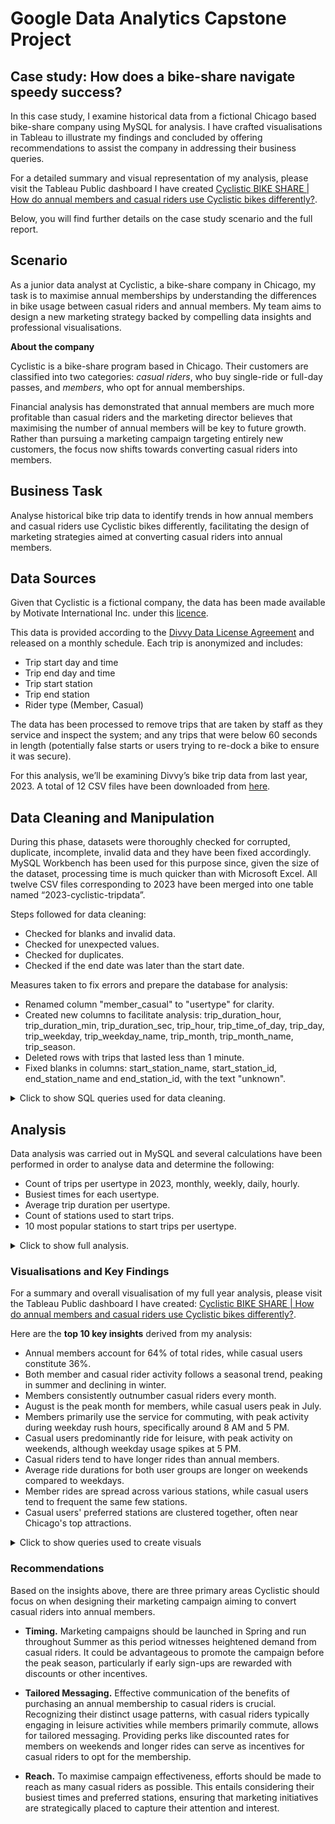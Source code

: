# Google Data Analytics Capstone Project
## Case study: How does a bike-share navigate speedy success? 

In this case study, I examine historical data from a fictional Chicago based bike-share company using MySQL for analysis. I have crafted visualisations in Tableau to illustrate my findings and concluded by offering recommendations to assist the company in addressing their business queries.

For a detailed summary and visual representation of my analysis, please visit the Tableau Public dashboard I have created [Cyclistic BIKE SHARE | How do annual members and casual riders use Cyclistic bikes differently?](https://public.tableau.com/views/CyclisticBIKESHAREHowdoannualmembersandcasualridersuseCyclisticbikesdifferently/Dashboard?:language=en-GB&:sid=&:display_count=n&:origin=viz_share_link).

Below, you will find further details on the case study scenario and the full report.

## Scenario
As a junior data analyst at Cyclistic, a bike-share company in Chicago, my task is to maximise annual memberships by understanding the differences in bike usage between casual riders and annual members. My team aims to design a new marketing strategy backed by compelling data insights and professional visualisations. 
					
**About the company**

Cyclistic is a bike-share program based in Chicago. Their customers are classified into two categories: *casual riders*, who buy single-ride or full-day passes, and *members*, who opt for annual memberships.
 								
Financial analysis has demonstrated that annual members are much more profitable than casual riders and the marketing director believes that maximising the number of annual members will be key to future growth. Rather than pursuing a marketing campaign targeting entirely new customers, the focus now shifts towards converting casual riders into members.

## Business Task	
Analyse historical bike trip data to identify trends in how annual members and casual riders use Cyclistic bikes differently, facilitating the design of marketing strategies aimed at converting casual riders into annual members.

## Data Sources
Given that Cyclistic is a fictional company, the data has been made available by Motivate International Inc. under this [licence](https://divvybikes.com/data-license-agreement).

This data is provided according to the [Divvy Data License Agreement](https://divvybikes.com/data-license-agreement) and released on a monthly schedule. Each trip is anonymized and includes:
+ Trip start day and time
+ Trip end day and time
+ Trip start station
+ Trip end station
+ Rider type (Member, Casual)

The data has been processed to remove trips that are taken by staff as they service and inspect the system; and any trips that were below 60 seconds in length (potentially false starts or users trying to re-dock a bike to ensure it was secure).

For this analysis, we’ll be examining Divvy’s bike trip data from last year, 2023. A total of 12 CSV files have been downloaded from [here](https://divvy-tripdata.s3.amazonaws.com/index.html). 

## Data Cleaning and Manipulation 
During this phase, datasets were thoroughly checked for corrupted, duplicate, incomplete, invalid data and they have been fixed accordingly.
MySQL Workbench has been used for this purpose since, given the size of the dataset, processing time is much quicker than with Microsoft Excel. All twelve CSV files corresponding to 2023 have been merged into one table named “2023-cyclistic-tripdata”.

Steps followed for data cleaning:
+ Checked for blanks and invalid data.
+ Checked for unexpected values.
+ Checked for duplicates.
+ Checked if the end date was later than the start date. 

Measures taken to fix errors and prepare the database for analysis:
+ Renamed column "member_casual" to "usertype" for clarity.
+ Created new columns to facilitate analysis: trip_duration_hour, trip_duration_min, trip_duration_sec, trip_hour, trip_time_of_day, trip_day, trip_weekday, trip_weekday_name, trip_month, trip_month_name, trip_season.
+ Deleted rows with trips that lasted less than 1 minute.
+ Fixed blanks in columns: start_station_name, start_station_id, end_station_name and end_station_id, with the text "unknown". 

<details>
  <summary>Click to show SQL queries used for data cleaning.</summary>

```tsql

-- DATA CLEANING & MANIPULATION

-- Creating a copy of the table before editing.
CREATE TABLE copy_2023_cyclistic_tripdata
SELECT *
FROM case_study_v2.`2023-cyclistic-tripdata`;


-- Renaming columns for clarity.
ALTER TABLE `case_study_v2`.`2023-cyclistic-tripdata`
CHANGE COLUMN `member_casual` `usertype` TEXT NULL DEFAULT NULL,
RENAME TO  `case_study_v2`.`2023-cyclistic-tripdata`;


-- Checking for unexpected values.
SELECT DISTINCT
   rideable_type,
   usertype
FROM case_study_v2.`2023-cyclistic-tripdata`;
# Result: 5 row(s) returned


-- Checking for null values.
SELECT
   started_at,
   ended_at,
   ride_id
FROM case_study_v2.`2023-cyclistic-tripdata`
WHERE started_at IS NULL
   OR ended_at IS NULL
   OR ride_id IS NULL;
# Result: 0 row(s) returned


-- Checking for duplicates.
SELECT
COUNT(ride_id)
FROM case_study_v2.`2023-cyclistic-tripdata`;
# Result: 6150470


SELECT
COUNT(DISTINCT ride_id)
FROM case_study_v2.`2023-cyclistic-tripdata`;
# Result: 5712887


-- Identifying duplicates.
SELECT
   ride_id,
   started_at,
   ended_at,
   COUNT(*) AS duplicate_count
FROM case_study_v2.`2023-cyclistic-tripdata`
GROUP BY ride_id, started_at, ended_at
HAVING COUNT(*) > 1
LIMIT 999999;
# Result: 437583 row(s) returned


ALTER TABLE case_study_v2.`2023-cyclistic-tripdata`
ADD COLUMN ID INT AUTO_INCREMENT PRIMARY KEY;


-- Deleting duplicate rows based on ride_id.
DELETE case_study_v2.`2023-cyclistic-tripdata`
FROM case_study_v2.`2023-cyclistic-tripdata`
LEFT JOIN (
   SELECT MIN(ID) AS ID
   FROM case_study_v2.`2023-cyclistic-tripdata`
   GROUP BY ride_id
) AS keep_rows ON case_study_v2.`2023-cyclistic-tripdata`.ID = keep_rows.ID
WHERE keep_rows.ID IS NULL;
# Result: 437583 row(s) affected


-- Validating there are no duplicates.
SELECT
   ride_id,
   started_at,
   ended_at,
   COUNT(*) AS duplicate_count
FROM case_study_v2.`2023-cyclistic-tripdata`
GROUP BY ride_id, started_at, ended_at
HAVING COUNT(*) > 1
LIMIT 999999;
# Result: 0 row(s) returned


-- Creating new columns to facilitate analysis.


ALTER TABLE case_study_v2.`2023-cyclistic-tripdata` -- Calculating trip duration
ADD COLUMN trip_duration_hour INT,
ADD COLUMN trip_duration_min INT,
ADD COLUMN trip_duration_sec INT;


UPDATE case_study_v2.`2023-cyclistic-tripdata`
SET trip_duration_hour = TIMESTAMPDIFF(HOUR,started_at, ended_at),
   trip_duration_min = TIMESTAMPDIFF(MINUTE,started_at, ended_at),
   trip_duration_sec = TIMESTAMPDIFF(SECOND,started_at, ended_at);
# 5712887 row(s) affected Rows matched: 5712887  Changed: 5712887  Warnings: 0


ALTER TABLE case_study_v2.`2023-cyclistic-tripdata` -- Extracting the hour, time of day, day, weekday, month, year from started_at
ADD COLUMN trip_hour INT,
ADD COLUMN trip_time_of_day TEXT,
ADD COLUMN trip_day INT,
ADD COLUMN trip_weekday INT,
ADD COLUMN trip_weekday_name TEXT,
ADD COLUMN trip_month INT,
ADD COLUMN trip_month_name TEXT,
ADD COLUMN trip_season TEXT;


UPDATE case_study_v2.`2023-cyclistic-tripdata`
SET trip_hour = HOUR(started_at),
   trip_time_of_day = CASE
   WHEN HOUR(started_at) BETWEEN 6 and 11 THEN "Morning"
   WHEN HOUR(started_at) BETWEEN 12 and 16 THEN "Afternoon"
   WHEN HOUR(started_at) BETWEEN 17 and 20 THEN "Evening"
   ELSE "Night"
   END,
   trip_day = DAY(started_at),
   trip_weekday = WEEKDAY(started_at), -- 0 for Monday
   trip_weekday_name = DAYNAME(started_at),
   trip_month = MONTH(started_at),
   trip_month_name = MONTHNAME(started_at),
   trip_season = CASE
   WHEN started_at BETWEEN '2023-03-21 00:00:00' AND '2023-06-20 23:59:59' THEN "Spring"
   WHEN started_at BETWEEN '2023-06-21 00:00:00' AND '2023-09-20 23:59:59' THEN "Summer"
   WHEN started_at BETWEEN '2023-09-21 00:00:00' AND '2023-12-20 23:59:59' THEN "Autumn"
   ELSE "Winter"
   END;
# 5712887 row(s) affected Rows matched: 5712887  Changed: 5712887  Warnings: 0


-- Replacing empty cells with the text "unknown" on those cases where station name or station id are missing.
SELECT
COUNT(ID)
FROM case_study_v2.`2023-cyclistic-tripdata`
WHERE start_station_name = "" OR start_station_id = "";
# Result: 875848


UPDATE case_study_v2.`2023-cyclistic-tripdata`
SET start_station_name = "unknown"
WHERE start_station_name = "";
# Result: 875716 row(s) affected Rows matched: 875716  Changed: 875716  Warnings: 0


UPDATE case_study_v2.`2023-cyclistic-tripdata`
SET start_station_id = "unknown"
WHERE start_station_id = "";
# Result: 875848 row(s) affected Rows matched: 875848  Changed: 875848  Warnings: 0


SELECT
COUNT(ID)
FROM case_study_v2.`2023-cyclistic-tripdata`
WHERE end_station_name = "" OR end_station_id = "";
# Result: 922469


UPDATE case_study_v2.`2023-cyclistic-tripdata`
SET end_station_name = "unknown"
WHERE end_station_name = "";
# Result: 922328 row(s) affected Rows matched: 922328  Changed: 922328  Warnings: 0


UPDATE case_study_v2.`2023-cyclistic-tripdata`
SET end_station_id = "unknown"
WHERE end_station_id = "";
# Result: 922469 row(s) affected Rows matched: 922469  Changed: 922469  Warnings: 0


-- Deleting rows with trips that lasted less than 1 minute.
SELECT
COUNT(ID)
FROM case_study_v2.`2023-cyclistic-tripdata`
WHERE trip_duration_min < 1;
# Result: 149614


DELETE FROM case_study_v2.`2023-cyclistic-tripdata`
WHERE trip_duration_min < 1;
# Result: 149614 row(s) affected


-- Checking if end dates are later than start dates.
SELECT
*
FROM case_study_v2.`2023-cyclistic-tripdata`
WHERE ended_at <= started_at;
# Result: 0 row(s) returned
```
</details>

## Analysis
Data analysis was carried out in MySQL and several calculations have been performed in order to analyse data and determine the following: 
+ Count of trips per usertype in 2023, monthly, weekly, daily, hourly.
+ Busiest times for each usertype.
+ Average trip duration per usertype.
+ Count of stations used to start trips.
+ 10 most popular stations to start trips per usertype.
  
<details>
  <summary>Click to show full analysis.</summary>

When examining bike trips taken in 2023, we can see that members are notably more active users compared to casual riders, constituting over 64% of the total trips.

![total trips count](Images/01_total_trips_count.jpeg)

<details>
<summary>Show SQL query</summary>
	
```tsql
-- Calculating the total number of trips in 2023 per usertype
SELECT 
    total_trips,
    total_member_trips,
    total_casual_trips,
    ROUND(total_member_trips/total_trips,2)*100 AS member_percentage,
    ROUND(total_casual_trips/total_trips,2)*100 AS casual_percentage
FROM 
	(
	SELECT
	    COUNT(ID) AS total_trips,
            SUM(CASE WHEN usertype = 'member' THEN 1 ELSE 0 END) AS total_member_trips,
            SUM(CASE WHEN usertype = 'casual' THEN 1 ELSE 0 END) AS total_casual_trips
	FROM case_study_v2.`2023-cyclistic-tripdata`) AS trip_count_per_usertype;
```
</details>

First, let’s take a quick look at the busiest times for each usertype and we’ll then delve into each of these.

![members' busiest times](Images/02_member_busiest_times.jpeg)
![casuals' busiest times](Images/03_casual_busiest_times.jpeg)

<details>
<summary>Show SQL query</summary>
	
```tsql
-- Calculating the busiest times for Members
SELECT 
    member AS usertype,
    busiest_month.trip_month_name AS busiest_month,
    busiest_day.trip_weekday_name AS busiest_day,
    busiest_time.trip_time_of_day AS busiest_time,
    busiest_hour.trip_hour AS busiest_hour
FROM
    (SELECT 
        trip_month_name,
        COUNT(*) AS total_trips
    FROM case_study_v2.`2023-cyclistic-tripdata`
    WHERE usertype = "member"
    GROUP BY trip_month_name
    ORDER BY total_trips DESC
    LIMIT 1) AS busiest_month
    
JOIN
    (SELECT 
        trip_weekday_name,
        COUNT(*) AS total_trips
    FROM case_study_v2.`2023-cyclistic-tripdata`
    WHERE usertype = "member"
    GROUP BY trip_weekday_name
    ORDER BY total_trips DESC
    LIMIT 1) AS busiest_day

JOIN
    (SELECT 
        trip_time_of_day,
        COUNT(*) AS total_trips
    FROM case_study_v2.`2023-cyclistic-tripdata`
    WHERE usertype = "member"
    GROUP BY trip_time_of_day
    ORDER BY total_trips DESC
    LIMIT 1) AS busiest_time
    
    JOIN
    (SELECT 
        trip_hour,
        COUNT(*) AS total_trips
    FROM case_study_v2.`2023-cyclistic-tripdata`
    WHERE usertype = "member"
    GROUP BY trip_hour
    ORDER BY total_trips DESC
    LIMIT 1) AS busiest_hour;

-- Calculating the busiest times for Casuals
SELECT 
    casual AS usertype,
    busiest_month.trip_month_name AS busiest_month,
    busiest_day.trip_weekday_name AS busiest_day,
    busiest_time.trip_time_of_day AS busiest_time,
    busiest_hour.trip_hour AS busiest_hour
FROM
    (SELECT 
        trip_month_name,
        COUNT(*) AS total_trips
    FROM case_study_v2.`2023-cyclistic-tripdata`
    WHERE usertype = "casual"
    GROUP BY trip_month_name
    ORDER BY total_trips DESC
    LIMIT 1) AS busiest_month
    
JOIN
    (SELECT 
        trip_weekday_name,
        COUNT(*) AS total_trips
    FROM case_study_v2.`2023-cyclistic-tripdata`
    WHERE usertype = "casual"
    GROUP BY trip_weekday_name
    ORDER BY total_trips DESC
    LIMIT 1) AS busiest_day

JOIN
    (SELECT 
        trip_time_of_day,
        COUNT(*) AS total_trips
    FROM case_study_v2.`2023-cyclistic-tripdata`
    WHERE usertype = "casual"
    GROUP BY trip_time_of_day
    ORDER BY total_trips DESC
    LIMIT 1) AS busiest_time
    
    JOIN
    (SELECT 
        trip_hour,
        COUNT(*) AS total_trips
    FROM case_study_v2.`2023-cyclistic-tripdata`
    WHERE usertype = "casual"
    GROUP BY trip_hour
    ORDER BY total_trips DESC
    LIMIT 1) AS busiest_hour;
```
</details>

When analysing total trips by month, we can see the annual trend persists, with annual members outnumbering casual riders in each month.

Additionally, both user types exhibit seasonal patterns, experiencing peak demand during summer months and a decline in winter. 

![trip count by month](Images/04_month_trip_count.jpg)

<details>
<summary>Show SQL query</summary>
	
```tsql
-- Calculating the total number of trips per usertype per month
SELECT 
    trip_month_name,
    total_trips,
    total_member_trips,
    total_casual_trips
FROM 
	(
	SELECT
	    trip_month_name,
	    COUNT(ID) AS total_trips,
            SUM(CASE WHEN usertype = 'member' THEN 1 ELSE 0 END) AS total_member_trips,
            SUM(CASE WHEN usertype = 'casual' THEN 1 ELSE 0 END) AS total_casual_trips
	FROM case_study_v2.`2023-cyclistic-tripdata` 
	GROUP BY trip_month_name) AS trip_count_per_usertype
GROUP BY trip_month_name
ORDER BY total_trips DESC;

```
</details>

When analysing total trips by day, we can see that members tend to ride more during weekdays, especially on Thursdays, Wednesdays, and Tuesdays, whereas casual bikers prefer Saturdays, Sundays, and Fridays.

![trip count by weekday](Images/05_weekday_trip_count.jpeg)

<details>
<summary>Show SQL query</summary>
	
```tsql
-- Calculating the total number of trips per usertype per weekday
SELECT 
    trip_weekday_name,
    total_trips,
    total_member_trips,
    total_casual_trips
FROM 
	(
	SELECT
	    trip_weekday_name,
	    COUNT(ID) AS total_trips,
            SUM(CASE WHEN usertype = 'member' THEN 1 ELSE 0 END) AS total_member_trips,
            SUM(CASE WHEN usertype = 'casual' THEN 1 ELSE 0 END) AS total_casual_trips
	FROM case_study_v2.`2023-cyclistic-tripdata` 
        GROUP BY trip_weekday_name) AS trip_count_per_usertype
GROUP BY trip_weekday_name
ORDER BY total_trips DESC;
```
</details>

When looking at the time of the day, we can see that members ride consistently throughout the day, including morning, afternoon and evening, while casual bikers predominantly ride in the afternoon.

![trip count by time of day](Images/06_time_of_day_trip_count.jpeg)

<details>
<summary>Show SQL query</summary>
	
```tsql
-- Calculating the total number of trips per usertype per time of day
SELECT 
    trip_time_of_day,
    total_trips,
    total_member_trips,
    total_casual_trips
FROM 
	(
	SELECT
	    trip_time_of_day,
	    COUNT(ID) AS total_trips,
            SUM(CASE WHEN usertype = 'member' THEN 1 ELSE 0 END) AS total_member_trips,
            SUM(CASE WHEN usertype = 'casual' THEN 1 ELSE 0 END) AS total_casual_trips
	FROM case_study_v2.`2023-cyclistic-tripdata` 
        GROUP BY trip_time_of_day) AS trip_count_per_usertype
GROUP BY trip_time_of_day
ORDER BY total_trips DESC;
```
</details>

If we take a closer look and analyse the number of trips per hour, we can see that members’ bike usage is most frequent between 4 PM and 6 PM, as well as around 8 AM, correlating with typical working hours. Conversely, casual riders' activity peaks between 3 PM and 6 PM, suggesting a preference for leisurely rides during these hours.

![trip count by hour](Images/07_hour_trip_count.jpeg)

<details>
<summary>Show SQL query</summary>
	
```tsql
-- Calculating the total number of trips per usertype per hour
SELECT 
    trip_hour,
    total_trips,
    total_member_trips,
    total_casual_trips
FROM 
	(
	SELECT
	    trip_hour,
	    COUNT(ID) AS total_trips,
            SUM(CASE WHEN usertype = 'member' THEN 1 ELSE 0 END) AS total_member_trips,
            SUM(CASE WHEN usertype = 'casual' THEN 1 ELSE 0 END) AS total_casual_trips
	FROM case_study_v2.`2023-cyclistic-tripdata` 
        GROUP BY trip_hour) AS trip_count_per_usertype
GROUP BY trip_hour
ORDER BY total_trips DESC
LIMIT 10;
```
</details>

Now, let’s have a look at how members and casual riders use the service differently based on their average trip duration.

![average trip duration](Images/08_avg_trip_duration.jpeg)

<details>
<summary>Show SQL query</summary>
	
```tsql
-- Calculating the average trip duration in 2023
SELECT
	(SELECT
	    ROUND(AVG(trip_duration_min)) 
	FROM case_study_v2.`2023-cyclistic-tripdata`) AS avg_overall_trip_duration_min,
	(SELECT
	    ROUND(AVG(trip_duration_min)) 
	FROM case_study_v2.`2023-cyclistic-tripdata` 
	WHERE usertype = "member") AS avg_member_trip_duration_min,
	(SELECT
	    ROUND(AVG(trip_duration_min)) 
	FROM case_study_v2.`2023-cyclistic-tripdata` 
	WHERE usertype = "casual") AS avg_casual_trip_duration_min;
```
</details>

Given that casual riders hold the bike nearly twice as long as members on average, we need to delve deeper into the data to understand if this disparity is influenced by a peak in trips during a particular month. 

When comparing their average trip durations, we observe consistency throughout the year, with peaks during the summer months, yet still displaying an approximate 10-minute difference between members and casual riders.

![member vs casual avg trip duration by month](Images/09_member_vs_casual_month_avg_trip_duration.jpeg)

<details>
<summary>Show SQL query</summary>
	
```tsql
-- Checking if the difference between usertypes is due to trip peaks in particular months
SELECT
    usertype,
    trip_month_name,
    ROUND(AVG(trip_duration_min)) AS avg_trip_duration_min
FROM case_study_v2.`2023-cyclistic-tripdata`
WHERE usertype = "member"
GROUP BY usertype, trip_month_name;

SELECT
    usertype,
    trip_month_name,
    ROUND(AVG(trip_duration_min)) AS avg_trip_duration_min
FROM case_study_v2.`2023-cyclistic-tripdata`
WHERE usertype = "casual"
GROUP BY usertype, trip_month_name;

```
</details>

If the month is not the determining factor, let’s investigate if there are variations in trip durations based on the day of the week.

Results consistently indicate that casual riders tend to ride twice as long as members on a daily basis, with peaks for both user types observed during weekends.

![member vs casual avg trip duration by weekday](Images/10_member_vs_casual_weekday_avg_trip_duration.jpeg)

<details>
<summary>Show SQL query</summary>
	
```tsql
-- Checking if the difference between usertypes is due to trip peaks in particular days of the week
SELECT
    usertype,
    trip_weekday_name,
    ROUND(AVG(trip_duration_min)) AS avg_trip_duration_min
FROM case_study_v2.`2023-cyclistic-tripdata`
WHERE usertype = "member"
GROUP BY usertype, trip_weekday_name
ORDER BY avg_trip_duration_min DESC;

SELECT
    usertype,
    trip_weekday_name,
    ROUND(AVG(trip_duration_min)) AS avg_trip_duration_min
FROM case_study_v2.`2023-cyclistic-tripdata`
WHERE usertype = "casual"
GROUP BY usertype, trip_weekday_name
ORDER BY avg_trip_duration_min DESC;

```
</details>

Let’s delve deeper into this discrepancy by investigating the maximum trip duration for each usertype to assess its impact on the average.

![max trip duration](Images/11_max_trip_duration.jpeg)

<details>
<summary>Show SQL query</summary>

```tsql
-- Checking if the difference between usertypes is due to outliers
SELECT 
    usertype,
    MAX(trip_duration_hour) AS MAX_trip_duration_hour
FROM case_study_v2.`2023-cyclistic-tripdata`
GROUP BY usertype
ORDER BY MAX_trip_duration_hour DESC;
```
</details>

Ah-ha! The maximum trip duration for casual riders is notably high, with the longest trip recorded at 202 hours. 

Now, let’s determine if this outlier significantly influences our average trip duration. We will identify casual riders’ trips exceeding 3 days, assuming these extended durations may be attributed to tourists holding the bike for an entire weekend.

![outliers count for trip duration](Images/12_outliers_avg_trip_duration.jpeg)

<details>
<summary>Show SQL query</summary>
	
```tsql
-- Checking if the number of outliers is representative to impact on our average trip duration
SELECT
    usertype,
    total_trips,
    trip_duration_longer_than_3_days,
    ROUND(trip_duration_longer_than_3_days/total_trips*100,2) AS long_trips_percentage
FROM
	(SELECT
	    usertype,
	    COUNT(ID) AS total_trips,
	    SUM(CASE WHEN trip_duration_min > 60*24*3 THEN 1 ELSE 0 END) AS trip_duration_longer_than_3_days
	    FROM case_study_v2.`2023-cyclistic-tripdata`
            GROUP BY usertype) AS trip_count
GROUP BY usertype;
```
</details>

We can conclude that casual riders' average trip duration remains largely unaffected by outliers, as these instances are minimal, constituting only 5 trips, which represent 0% of the total trips analysed.

Now, let’s examine the distribution of rides per user type by grouping them into time intervals. 

It is evident that both user groups tend to take short rides within 15 minutes, particularly members. However, casual rides surpass member rides when considering trips lasting more than 45 minutes, indicating their preference for longer rides.

**Insight**
![trip duration by time intervals](Images/13_trip_duration_time_intervals.jpeg)

<details>
<summary>Show SQL query</summary>
	
```tsql
-- Analysing trip duration per usertype by grouping them in time intervals
SELECT
    usertype,
    COUNT(ID) AS total_trips,
    ROUND((COUNT(ID) / (SELECT COUNT(*) FROM case_study_v2.`2023-cyclistic-tripdata`)) * 100, 2) AS percentage,
    CASE 
        WHEN trip_duration_min <= 15 THEN '00:15'
        WHEN trip_duration_min BETWEEN 15 AND 30 THEN '00:30'
        WHEN trip_duration_min BETWEEN 31 AND 45 THEN '00:45'
        WHEN trip_duration_hour = 1 THEN '01:00'
        WHEN trip_duration_hour = 2 THEN '02:00'
        ELSE '> 2:00'
    END AS trip_duration_behaviour
FROM case_study_v2.`2023-cyclistic-tripdata`
GROUP BY trip_duration_behaviour, usertype
ORDER BY trip_duration_behaviour;
```
</details>


**Insight**
![start station count](Images/14_start_station_count.jpeg)

<details>
<summary>Show SQL query</summary>
	
```tsql
-- Counting how many stations are used to start trips
SELECT                                          
	COUNT(DISTINCT start_station_name)
FROM case_study_v2.`2023-cyclistic-tripdata`;
```
</details>

Considering there are 1586 stations

**Insight**
![](Images/.jpeg)

<details>
<summary>Show SQL query</summary>
	
```tsql
-- bla bla bla
```
</details>

</details>

### Visualisations and Key Findings
For a summary and overall visualisation of my full year analysis, please visit the Tableau Public dashboard I have created: [Cyclistic BIKE SHARE | How do annual members and casual riders use Cyclistic bikes differently?](https://public.tableau.com/views/CyclisticBIKESHAREHowdoannualmembersandcasualridersuseCyclisticbikesdifferently/Dashboard?:language=en-GB&:sid=&:display_count=n&:origin=viz_share_link).

Here are the **top 10 key insights** derived from my analysis:
+ Annual members account for 64% of total rides, while casual users constitute 36%.
+ Both member and casual rider activity follows a seasonal trend, peaking in summer and declining in winter.
+ Members consistently outnumber casual riders every month.
+ August is the peak month for members, while casual users peak in July.
+ Members primarily use the service for commuting, with peak activity during weekday rush hours, specifically around 8 AM and 5 PM.
+ Casual users predominantly ride for leisure, with peak activity on weekends, although weekday usage spikes at 5 PM.
+ Casual riders tend to have longer rides than annual members.
+ Average ride durations for both user groups are longer on weekends compared to weekdays.
+ Member rides are spread across various stations, while casual users tend to frequent the same few stations.
+ Casual users' preferred stations are clustered together, often near Chicago's top attractions.

<details>
  <summary>Click to show queries used to create visuals</summary>

```tsql

-- Creating views to store data for later visualisations

-- Total number of trips in 2023
SELECT
   COUNT(ID) AS number_of_trips,
   SUM(CASE WHEN usertype = 'member' THEN 1 ELSE 0 END) AS total_member_trips,
   SUM(CASE WHEN usertype = 'casual' THEN 1 ELSE 0 END) AS total_casual_trips
FROM case_study_v2.`2023-cyclistic-tripdata`;


-- Total number of trips per month
SELECT
   usertype,
   trip_month_name,
   trip_season,
   COUNT(ID) AS number_of_trips
FROM case_study_v2.`2023-cyclistic-tripdata`
GROUP BY usertype, trip_month_name, trip_season;


-- Total number of trips per day
SELECT
   usertype,
   trip_weekday_name,
   trip_time_of_day,
   trip_hour,
   COUNT(ID) AS number_of_trips
FROM case_study_v2.`2023-cyclistic-tripdata`
GROUP BY usertype, trip_weekday_name, trip_time_of_day, trip_hour;


-- Average trip duration in 2023 per usertype
SELECT
   usertype,
   ROUND(AVG(trip_duration_min)) AS avg_trip_duration_min
FROM case_study_v2.`2023-cyclistic-tripdata`
GROUP BY usertype;


-- Trip duration per usertype grouped in time intervals
SELECT
   usertype,
   COUNT(ID) AS number_of_trips,
   ROUND((COUNT(ID) / (SELECT COUNT(*) FROM case_study_v2.`2023-cyclistic-tripdata`)) * 100, 2) AS percentage,
   CASE
       WHEN trip_duration_min <= 15 THEN '00:15'
       WHEN trip_duration_min BETWEEN 15 AND 30 THEN '00:30'
       WHEN trip_duration_min BETWEEN 31 AND 45 THEN '00:45'
       WHEN trip_duration_hour = 1 THEN '01:00'
       WHEN trip_duration_hour = 2 THEN '02:00'
       ELSE '> 2:00'
   END AS trip_duration_behaviour
FROM
   case_study_v2.`2023-cyclistic-tripdata`
GROUP BY
   trip_duration_behaviour, usertype
ORDER BY
   trip_duration_behaviour;


-- Busiest times per usertype
-- Members:
SELECT
   busiest_month.trip_month_name AS busiest_month,
   busiest_day.trip_weekday_name AS busiest_day,
   busiest_time.trip_time_of_day AS busiest_time
FROM
   (SELECT
       trip_month_name,
       COUNT(*) AS total_trips
   FROM
       case_study_v2.`2023-cyclistic-tripdata`
   WHERE usertype = "member"
   GROUP BY
       trip_month_name
   ORDER BY
       total_trips DESC
   LIMIT 1) AS busiest_month
  
JOIN
   (SELECT
       trip_weekday_name,
       COUNT(*) AS total_trips
   FROM
       case_study_v2.`2023-cyclistic-tripdata`
   WHERE usertype = "member"
   GROUP BY
       trip_weekday_name
   ORDER BY
       total_trips DESC
   LIMIT 1) AS busiest_day


JOIN
   (SELECT
       trip_time_of_day,
       COUNT(*) AS total_trips
   FROM
       case_study_v2.`2023-cyclistic-tripdata`
   WHERE usertype = "member"
   GROUP BY
       trip_time_of_day
   ORDER BY
       total_trips DESC
   LIMIT 1) AS busiest_time;


-- Casuals:
SELECT
   busiest_month.trip_month_name AS busiest_month,
   busiest_day.trip_weekday_name AS busiest_day,
   busiest_time.trip_time_of_day AS busiest_time
FROM
   (SELECT
       trip_month_name,
       COUNT(*) AS total_trips
   FROM
       case_study_v2.`2023-cyclistic-tripdata`
   WHERE usertype = "casual"
   GROUP BY
       trip_month_name
   ORDER BY
       total_trips DESC
   LIMIT 1) AS busiest_month
  
JOIN
   (SELECT
       trip_weekday_name,
       COUNT(*) AS total_trips
   FROM
       case_study_v2.`2023-cyclistic-tripdata`
   WHERE usertype = "casual"
   GROUP BY
       trip_weekday_name
   ORDER BY
       total_trips DESC
   LIMIT 1) AS busiest_day


JOIN
   (SELECT
       trip_time_of_day,
       COUNT(*) AS total_trips
   FROM
       case_study_v2.`2023-cyclistic-tripdata`
   WHERE usertype = "casual"
   GROUP BY
       trip_time_of_day
   ORDER BY
       total_trips DESC
   LIMIT 1) AS busiest_time;


-- Top 100 Stations to start trips
SELECT
   DISTINCT start_station_name,
   SUM(CASE WHEN trip_id = trip_id AND start_station_name = start_station_name THEN 1 ELSE 0 END) AS total_trips,
   SUM(CASE WHEN usertype = 'member' AND start_station_name = start_station_name THEN 1 ELSE 0 END) AS member_trips,
   SUM(CASE WHEN usertype = 'casual' AND start_station_name = start_station_name THEN 1 ELSE 0 END) AS casual_trips,
   start_lat,
   start_lng
FROM case_study_v2.`2023-cyclistic-tripdata`
WHERE start_station_name <> "unknown"
GROUP BY start_station_name, start_lat, start_lng
ORDER BY total_trips DESC
LIMIT 100;
```
</details>


### Recommendations
Based on the insights above, there are three primary areas Cyclistic should focus on when designing their marketing campaign aiming to convert casual riders into annual members. 

+ **Timing.**
  Marketing campaigns should be launched in Spring and run throughout Summer as this period witnesses heightened demand from casual riders.
  It could be advantageous to promote the campaign before the peak season, particularly if early sign-ups are rewarded with discounts or other incentives.

+ **Tailored Messaging.**
  Effective communication of the benefits of purchasing an annual membership to casual riders is crucial. Recognizing their distinct usage patterns, with casual riders typically engaging in leisure activities while members primarily commute, allows for tailored messaging. 
  Providing perks like discounted rates for members on weekends and longer rides can serve as incentives for casual riders to opt for the membership.

+ **Reach.**
  To maximise campaign effectiveness, efforts should be made to reach as many casual riders as possible. This entails considering their busiest times and preferred stations, ensuring that marketing initiatives are strategically placed to capture their attention and interest.


